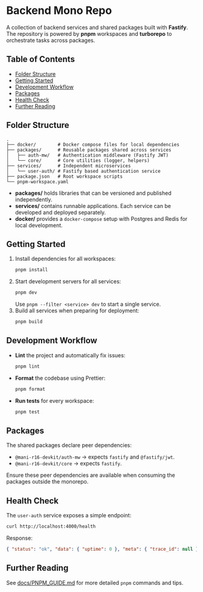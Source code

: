 # Backend Mono Repo

A collection of backend services and shared packages built with **Fastify**. The repository is powered by **pnpm** workspaces and **turborepo** to orchestrate tasks across packages.

## Table of Contents

- [Folder Structure](#folder-structure)
- [Getting Started](#getting-started)
- [Development Workflow](#development-workflow)
- [Packages](#packages)
- [Health Check](#health-check)
- [Further Reading](#further-reading)

## Folder Structure

```text
.
├── docker/        # Docker compose files for local dependencies
├── packages/      # Reusable packages shared across services
│   ├── auth-mw/   # Authentication middleware (Fastify JWT)
│   └── core/      # Core utilities (logger, helpers)
├── services/      # Independent microservices
│   └── user-auth/ # Fastify based authentication service
├── package.json   # Root workspace scripts
└── pnpm-workspace.yaml
```

- **packages/** holds libraries that can be versioned and published independently.
- **services/** contains runnable applications. Each service can be developed and deployed separately.
- **docker/** provides a `docker-compose` setup with Postgres and Redis for local development.

## Getting Started

1. Install dependencies for all workspaces:
   ```bash
   pnpm install
   ```
2. Start development servers for all services:
   ```bash
   pnpm dev
   ```
   Use `pnpm --filter <service> dev` to start a single service.
3. Build all services when preparing for deployment:
   ```bash
   pnpm build
   ```

## Development Workflow

- **Lint** the project and automatically fix issues:
  ```bash
  pnpm lint
  ```
- **Format** the codebase using Prettier:
  ```bash
  pnpm format
  ```
- **Run tests** for every workspace:
  ```bash
  pnpm test
  ```

## Packages

The shared packages declare peer dependencies:

- `@mani-r16-devkit/auth-mw` → expects `fastify` and `@fastify/jwt`.
- `@mani-r16-devkit/core` → expects `fastify`.

Ensure these peer dependencies are available when consuming the packages outside the monorepo.

## Health Check

The `user-auth` service exposes a simple endpoint:

```bash
curl http://localhost:4000/health
```

Response:

```json
{ "status": "ok", "data": { "uptime": 0 }, "meta": { "trace_id": null } }
```

## Further Reading

See [docs/PNPM_GUIDE.md](docs/PNPM_GUIDE.md) for more detailed `pnpm` commands and tips.
